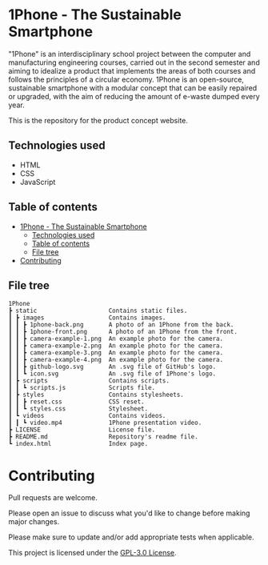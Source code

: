 # 1Phone - The Sustainable Smartphone

"1Phone" is an interdisciplinary school project between the computer and manufacturing engineering courses, carried out in the second semester and aiming to idealize a product that implements the areas of both courses and follows the principles of a circular economy. 1Phone is an open-source, sustainable smartphone with a modular concept that can be easily repaired or upgraded, with the aim of reducing the amount of e-waste dumped every year.

This is the repository for the product concept website.

## Technologies used

- HTML
- CSS
- JavaScript

## Table of contents

- [1Phone - The Sustainable Smartphone](#1phone---the-sustainable-smartphone)
  - [Technologies used](#technologies-used)
  - [Table of contents](#table-of-contents)
  - [File tree](#file-tree)
- [Contributing](#contributing)

## File tree

```
1Phone
┣ static                    Contains static files.
┃ ┣ images                  Contains images.
┃ ┃ ┣ 1phone-back.png       A photo of an 1Phone from the back.
┃ ┃ ┣ 1phone-front.png      A photo of an 1Phone from the front.
┃ ┃ ┣ camera-example-1.png  An example photo for the camera.
┃ ┃ ┣ camera-example-2.png  An example photo for the camera.
┃ ┃ ┣ camera-example-3.png  An example photo for the camera.
┃ ┃ ┣ camera-example-4.png  An example photo for the camera.
┃ ┃ ┣ github-logo.svg       An .svg file of GitHub's logo.
┃ ┃ ┗ icon.svg              An .svg file of 1Phone's logo.
┃ ┣ scripts                 Contains scripts.
┃ ┃ ┗ scripts.js            Scripts file.
┃ ┣ styles                  Contains stylesheets.
┃ ┃ ┣ reset.css             CSS reset.
┃ ┃ ┗ styles.css            Stylesheet.
┃ ┗ videos                  Contains videos.
┃ ┃ ┗ video.mp4             1Phone presentation video.
┣ LICENSE                   License file.
┣ README.md                 Repository's readme file.
┗ index.html                Index page.
```

# Contributing

Pull requests are welcome.

Please open an issue to discuss what you'd like to change before making major changes.

Please make sure to update and/or add appropriate tests when applicable.

This project is licensed under the [GPL-3.0 License](https://github.com/ckc-dev/PI-1Phone/blob/main/LICENSE).
